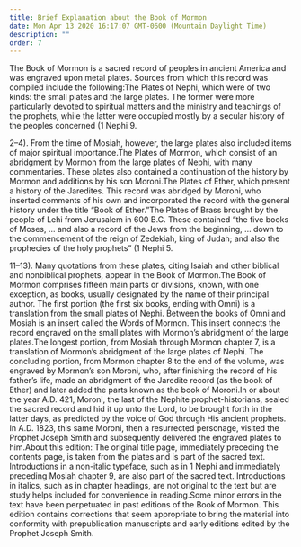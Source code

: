 ```yaml
---
title: Brief Explanation about the Book of Mormon
date: Mon Apr 13 2020 16:17:07 GMT-0600 (Mountain Daylight Time)
description: ""
order: 7
---
```


The Book of Mormon is a sacred record of peoples in ancient America and was engraved upon metal plates. Sources from which this record was compiled include the following:The Plates of Nephi, which were of two kinds: the small plates and the large plates. The former were more particularly devoted to spiritual matters and the ministry and teachings of the prophets, while the latter were occupied mostly by a secular history of the peoples concerned (1 Nephi 9.

2–4). From the time of Mosiah, however, the large plates also included items of major spiritual importance.The Plates of Mormon, which consist of an abridgment by Mormon from the large plates of Nephi, with many commentaries. These plates also contained a continuation of the history by Mormon and additions by his son Moroni.The Plates of Ether, which present a history of the Jaredites. This record was abridged by Moroni, who inserted comments of his own and incorporated the record with the general history under the title “Book of Ether.”The Plates of Brass brought by the people of Lehi from Jerusalem in 600 B.C. These contained “the five books of Moses, … and also a record of the Jews from the beginning, … down to the commencement of the reign of Zedekiah, king of Judah; and also the prophecies of the holy prophets” (1 Nephi 5.

11–13). Many quotations from these plates, citing Isaiah and other biblical and nonbiblical prophets, appear in the Book of Mormon.The Book of Mormon comprises fifteen main parts or divisions, known, with one exception, as books, usually designated by the name of their principal author. The first portion (the first six books, ending with Omni) is a translation from the small plates of Nephi. Between the books of Omni and Mosiah is an insert called the Words of Mormon. This insert connects the record engraved on the small plates with Mormon’s abridgment of the large plates.The longest portion, from Mosiah through Mormon chapter 7, is a translation of Mormon’s abridgment of the large plates of Nephi. The concluding portion, from Mormon chapter 8 to the end of the volume, was engraved by Mormon’s son Moroni, who, after finishing the record of his father’s life, made an abridgment of the Jaredite record (as the book of Ether) and later added the parts known as the book of Moroni.In or about the year A.D. 421, Moroni, the last of the Nephite prophet-historians, sealed the sacred record and hid it up unto the Lord, to be brought forth in the latter days, as predicted by the voice of God through His ancient prophets. In A.D. 1823, this same Moroni, then a resurrected personage, visited the Prophet Joseph Smith and subsequently delivered the engraved plates to him.About this edition: The original title page, immediately preceding the contents page, is taken from the plates and is part of the sacred text. Introductions in a non-italic typeface, such as in 1 Nephi and immediately preceding Mosiah chapter 9, are also part of the sacred text. Introductions in italics, such as in chapter headings, are not original to the text but are study helps included for convenience in reading.Some minor errors in the text have been perpetuated in past editions of the Book of Mormon. This edition contains corrections that seem appropriate to bring the material into conformity with prepublication manuscripts and early editions edited by the Prophet Joseph Smith.
